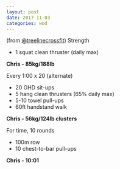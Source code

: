 ```yaml
---
layout: post
date: 2017-11-03
categories: wod
---
```


(from [@treelinecrossfit](http://www.treelinecrossfit.com)) Strength
- 1 squat clean thruster (daily max)

**Chris - <span>85kg/188lb</span>**

Every 1:00 x 20 (alternate)
- 20 GHD sit-ups
- 5 hang clean thrusters (65% daily max)
- 5-10 towel pull-ups
- 60ft handstand walk

**Chris - <span>56kg/124lb clusters</span>**

For time, 10 rounds
- 100m row
- 10 chest-to-bar pull-ups

**Chris - <span>10:01</span>**
